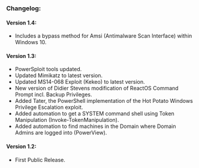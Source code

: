 ### Changelog:

#### Version 1.4:

* Includes a bypass method for Amsi (Antimalware Scan Interface) within Windows 10.

#### Version 1.3:

* PowerSploit tools updated.
* Updated Mimikatz to latest version.
* Updated MS14-068 Exploit (Kekeo) to latest version.
* New version of Didier Stevens modification of ReactOS Command Prompt incl. Backup Privileges.
* Added Tater, the PowerShell implementation of the Hot Potato Windows Privilege Escalation exploit.
* Added automation to get a SYSTEM command shell using Token Manipulation (Invoke-TokenManipulation).
* Added automation to find machines in the Domain where Domain Admins are logged into (PowerView).

#### Version 1.2:

* First Public Release.
